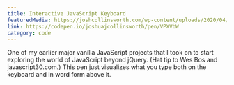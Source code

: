 ```yaml
---
title: Interactive JavaScript Keyboard
featuredMedia: https://joshcollinsworth.com/wp-content/uploads/2020/04/Firefox_Screenshot_2020-04-24T19-59-31.080Z.png
link: https://codepen.io/joshuajcollinsworth/pen/VPXVbW
category: code
---
```


One of my earlier major vanilla JavaScript projects that I took on to start exploring the world of JavaScript beyond jQuery. (Hat tip to Wes Bos and javascript30.com.) This pen just visualizes what you type both on the keyboard and in word form above it.

